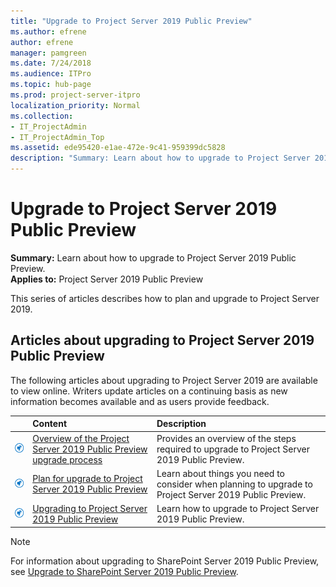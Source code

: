```yaml
---
title: "Upgrade to Project Server 2019 Public Preview"
ms.author: efrene
author: efrene
manager: pamgreen
ms.date: 7/24/2018
ms.audience: ITPro
ms.topic: hub-page
ms.prod: project-server-itpro
localization_priority: Normal
ms.collection:
- IT_ProjectAdmin
- IT_ProjectAdmin_Top
ms.assetid: ede95420-e1ae-472e-9c41-959399dc5828
description: "Summary: Learn about how to upgrade to Project Server 2019 Public Preview."
---
```


# Upgrade to Project Server 2019 Public Preview
 
 **Summary:** Learn about how to upgrade to Project Server 2019 Public Preview.<br/>
**Applies to:** Project Server 2019 Public Preview
  
This series of articles describes how to plan and upgrade to Project Server 2019. 
  
## Articles about upgrading to Project Server 2019 Public Preview

The following articles about upgrading to Project Server 2019 are available to view online. Writers update articles on a continuing basis as new information becomes available and as users provide feedback.
  
||**Content**|**Description**|
|:-----|:-----|:-----|
|![Building blocks](images/mod_icon_buildingblock_M.png)|[Overview of the Project Server 2019 Public Preview upgrade process](overview-of-the-project-server-2019-upgrade-process.md) <br/> |Provides an overview of the steps required to upgrade to Project Server 2019 Public Preview.  <br/> |
|![Building blocks](images/mod_icon_buildingblock_M.png)|[Plan for upgrade to Project Server 2019 Public Preview](plan-for-upgrade-to-project-server-2019.md) <br/> |Learn about things you need to consider when planning to upgrade to Project Server 2019 Public Preview.  <br/> |
|![Building blocks](images/mod_icon_buildingblock_M.png)|[Upgrading to Project Server 2019 Public Preview](upgrading-to-project-server-2019.md) <br/> |Learn how to upgrade to Project Server 2019 Public Preview.  <br/> |
   
> [!NOTE]
> For information about upgrading to SharePoint Server 2019 Public Preview, see [Upgrade to SharePoint Server 2019 Public Preview](https://docs.microsoft.com/en-us/sharepoint/upgrade-and-update/upgrade-to-sharepoint-server-2019). 
  


